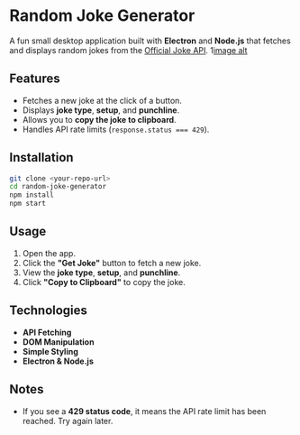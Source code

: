 # Random Joke Generator
A fun small desktop application built with **Electron** and **Node.js** that fetches and displays random jokes from the [Official Joke API](https://publicapi.dev/official-joke-api).
1[image alt](https://github.com/Courtnnieee/Random-Joke-Generator/blob/01e3322fdaf1b673af55428b50bb41b6ec810a76/Add%20a%20heading.png)

## Features
- Fetches a new joke at the click of a button.
- Displays **joke type**, **setup**, and **punchline**.
- Allows you to **copy the joke to clipboard**.
- Handles API rate limits (`response.status === 429`).

## Installation
```bash
git clone <your-repo-url>
cd random-joke-generator
npm install
npm start
```

## Usage
1. Open the app.
2. Click the **"Get Joke"** button to fetch a new joke.
3. View the **joke type**, **setup**, and **punchline**.
4. Click **"Copy to Clipboard"** to copy the joke.

## Technologies
- **API Fetching** 
- **DOM Manipulation**
- **Simple Styling** 
- **Electron & Node.js**
  
## Notes
- If you see a **429 status code**, it means the API rate limit has been reached. Try again later.
